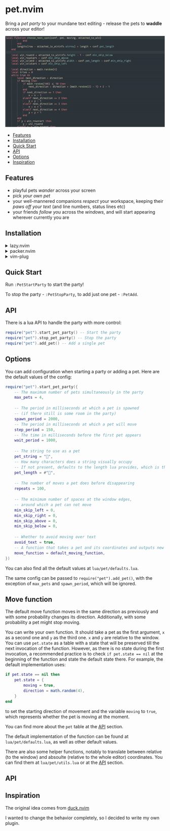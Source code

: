 # pet.nvim

Bring a *pet party* to your mundane text editing - release the pets to **waddle** across your editor!

![demo](demo.gif)

- [Features](#features)
- [Installation](#installation)
- [Quick Start](#quick-start)
- [API](#api)
- [Options](#options)
- [Inspiration](#inspiration)

## Features

- playful pets *wander* across your screen
- pick *your own pet*
- your well-mannered companions *respect* your workspace, keeping their *paws off your text* (and line numbers, status lines etc)
- your friends *follow you* across the *windows*, and will start appearing wherever currently you are

## Installation

<details>
  <summary>lazy.nvim</summary>

Add the following to your `lazy.nvim` config:

```lua
{
    "rhusiev/pet.nvim",
    config = function()
        require("pet").start_pet_party() -- To start the party when you open Neovim
    end,
}
```

</details>

<details>
  <summary>packer.nvim</summary>

Add the following to your `packer.nvim` config:

```lua
use {
    "rhusiev/pet.nvim",
    config = function()
        require("pet").start_pet_party() -- To start the party when you open Neovim
    end,
}
```

</details>

<details>
  <summary>vim-plug</summary>

Add the following to your `vim-plug` config:

```vim
Plug 'rhusiev/pet.nvim'
```

</details>

## Quick Start

Run `:PetStartParty` to start the party!

To stop the party - `:PetStopParty`, to add just one pet - `:PetAdd`.

## API

There is a lua API to handle the party with more control:

```lua
require("pet").start_pet_party() -- Start the party
require("pet").stop_pet_party() -- Stop the party
require("pet").add_pet() -- Add a single pet
```

## Options

You can add configuration when starting a party or adding a pet. Here are the default values of the config:

```lua
require("pet").start_pet_party({
    -- The maximum number of pets simultaneously in the party
    max_pets = 4,

    -- The period in milliseconds at which a pet is spawned
    -- (if there still is some room in the party)
    spawn_period = 2000,
    -- The period in milliseconds at which a pet will move
    step_period = 150,
    -- The time in milliseconds before the first pet appears
    wait_period = 1000,

    -- The string to use as a pet
    pet_string = "🐧",
    -- How many characters does a string visually occupy
    -- If not present, defaults to the length lua provides, which is the length in bytes, so is not always accurate
    pet_length = #"🐧",

    -- The number of moves a pet does before disappearing
    repeats = 100,

    -- The minimum number of spaces at the window edges,
    -- around which a pet can not move
    min_skip_left = 0,
    min_skip_right = 0,
    min_skip_above = 0,
    min_skip_below = 0,

    -- Whether to avoid moving over text
    avoid_text = true,
    -- A function that takes a pet and its coordinates and outputs new coordinates. By default it moves in the same direction as previously and with some probability changes its direction. Additionally, with some probability a pet might stop moving.
    move_function = default_moving_function,
})
```

You can also find all the default values at `lua/pet/defaults.lua`.

The same config can be passed to `require("pet").add_pet()`, with the exception of `max_pets` and `spawn_period`, which will be ignored.

## Move function

The default move function moves in the same direction as previously and with some probability changes its direction. Additionally, with some probability a pet might stop moving.

You can write your own function. It should take a pet as the first argument, `x` as a second one and `y` as the third one. `x` and `y` are relative to the window. You can use `pet.state` as a table with a state that will be preserved till the next invocation of the function. However, as there is no state during the first invocation, a recommended practice is to check `if pet.state == nil` at the beginning of the function and state the default state there. For example, the default implementation uses:

```lua
if pet.state == nil then
    pet.state = {
        moving = true,
        direction = math.random(4),
    }
end
```

to set the starting direction of movement and the variable `moving` to `true`, which represents whether the pet is moving at the moment.

You can find more about the `pet` table at the [API](#API) section.

The default implementation of the function can be found at `lua/pet/defaults.lua`, as well as other default values.

There are also some helper functions, notably to translate between relative (to the window) and absoulte (relative to the whole editor) coordinates. You can find them at `lua/pet/utils.lua` or at the [API](#API) section.

## API

## Inspiration

The original idea comes from [duck.nvim](https://github.com/tamton-aquib/duck.nvim)

I wanted to change the behavior completely, so I decided to write my own plugin.
